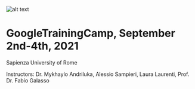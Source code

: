 ![alt text](https://github.com/SapienzaTrainingCamp/GoogleTrainingCamp/blob/main/Images/image.png?raw=true)

# GoogleTrainingCamp, September 2nd-4th, 2021

Sapienza University of Rome

Instructors: Dr. Mykhaylo Andriluka, Alessio Sampieri, Laura Laurenti, Prof. Dr. Fabio Galasso


